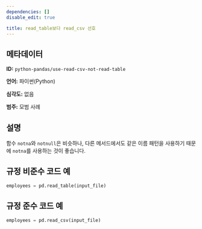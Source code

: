 ```yaml
---
dependencies: []
disable_edit: true

title: read_table보다 read_csv 선호
---
```

## 메타데이터
**ID:** `python-pandas/use-read-csv-not-read-table`

**언어:** 파이썬(Python)

**심각도:** 없음

**범주:** 모범 사례

## 설명
함수 `notna`와 `notnull`은 비슷하나, 다른 메서드에서도 같은 이름 패턴을 사용하기 때문에 `notna`를 사용하는 것이 좋습니다.

## 규정 비준수 코드 예
```python
employees = pd.read_table(input_file)
```

## 규정 준수 코드 예
```python
employees = pd.read_csv(input_file)
```
